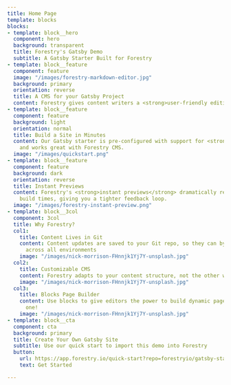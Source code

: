```yaml
---
title: Home Page
template: blocks
blocks:
- template: block__hero
  component: hero
  background: transparent
  title: Forestry's Gatsby Demo
  subtitle: A Gatsby Starter Built for Forestry
- template: block__feature
  component: feature
  image: "/images/forestry-markdown-editor.jpg"
  background: primary
  orientation: reverse
  title: A CMS for your Gatsby Project
  content: Forestry gives content writers a <strong>user-friendly editing experience</strong>
- template: block__feature
  component: feature
  background: light
  orientation: normal
  title: Build a Site in Minutes
  content: Our Gatsby starter is pre-configured with support for <strong>Markdown</strong>,
    and works great with Forestry CMS.
  image: "/images/quickstart.png"
- template: block__feature
  component: feature
  background: dark
  orientation: reverse
  title: Instant Previews
  content: Forestry's <strong>instant previews</strong> dramatically reduces preview
    build times, giving you a tighter feedback loop.
  image: "/images/forestry-instant-preview.png"
- template: block__3col
  component: 3col
  title: Why Forestry?
  col1:
    title: Content Lives in Git
    content: Content updates are saved to your Git repo, so they can by synchronized
      across all environments
    image: "/images/nick-morrison-FHnnjk1Yj7Y-unsplash.jpg"
  col2:
    title: Customizable CMS
    content: Forestry adapts to your content structure, not the other way around.
    image: "/images/nick-morrison-FHnnjk1Yj7Y-unsplash.jpg"
  col3:
    title: Blocks Page Builder
    content: Use blocks to give editors the power to build dynamic pages - like this
      one!
    image: "/images/nick-morrison-FHnnjk1Yj7Y-unsplash.jpg"
- template: block__cta
  component: cta
  background: primary
  title: Create Your Own Gatsby Site
  subtitle: Use our quick start to import this demo into Forestry
  button:
    url: https://app.forestry.io/quick-start?repo=forestryio/gatsby-starter-forestry&branch=master&engine=gatsby
    text: Get Started

---
```


